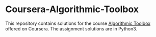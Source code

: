 # Coursera-Algorithmic-Toolbox
This repository contains solutions for the course [Algorithmic Toolbox](https://www.coursera.org/learn/algorithmic-toolbox) offered on Coursera. The assignment solutions are in Python3.
